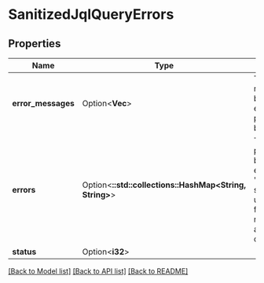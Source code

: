 # SanitizedJqlQueryErrors

## Properties

Name | Type | Description | Notes
------------ | ------------- | ------------- | -------------
**error_messages** | Option<**Vec<String>**> | The list of error messages produced by this operation. For example, \"input parameter 'key' must be provided\" | [optional]
**errors** | Option<**::std::collections::HashMap<String, String>**> | The list of errors by parameter returned by the operation. For example,\"projectKey\": \"Project keys must start with an uppercase letter, followed by one or more uppercase alphanumeric characters.\" | [optional]
**status** | Option<**i32**> |  | [optional]

[[Back to Model list]](../README.md#documentation-for-models) [[Back to API list]](../README.md#documentation-for-api-endpoints) [[Back to README]](../README.md)


